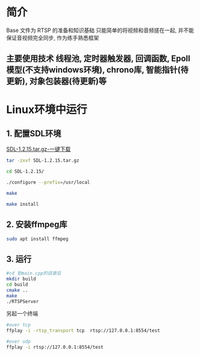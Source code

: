 # 简介

Base 文件为 RTSP 的准备和知识基础
只能简单的将视频和音频搓在一起, 并不能保证音视频完全同步, 作为练手熟悉框架

主要使用技术
线程池, 定时器触发器, 回调函数, Epoll模型(不支持windows环境), chrono库, 智能指针(待更新), 对象包装器(待更新)等
---

# Linux环境中运行

## 1. 配置SDL环境

[SDL-1.2.15.tar.gz-一键下载](https://sourceforge.net/projects/libsdl/files/SDL/1.2.15/SDL-1.2.15.tar.gz/download)

```bash
tar -zxvf SDL-1.2.15.tar.gz

cd SDL-1.2.15/

./configure --prefix=/usr/local

make

make install
```


## 2. 安装ffmpeg库

```bash
sudo apt install ffmpeg
```


## 3. 运行

```bash
#cd 到main.cpp的目录后
mkdir build
cd build
cmake ..
make
./RTSPServer
```

另起一个终端

```bash
#over tcp
ffplay -i -rtsp_transport tcp  rtsp://127.0.0.1:8554/test

#over udp
ffplay -i rtsp://127.0.0.1:8554/test
```